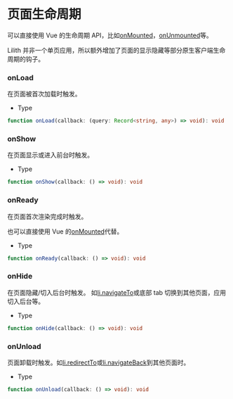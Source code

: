 # 页面生命周期

可以直接使用 Vue 的生命周期 API，比如[onMounted](https://staging-cn.vuejs.org/api/composition-api-lifecycle.html#onmounted)，[onUnmounted](https://staging-cn.vuejs.org/api/composition-api-lifecycle.html#onunmounted)等。

Lilith 并非一个单页应用，所以额外增加了页面的显示隐藏等部分原生客户端生命周期的钩子。

### onLoad

在页面被首次加载时触发。

- Type

```ts
function onLoad(callback: (query: Record<string, any>) => void): void
```

### onShow

在页面显示或进入前台时触发。

- Type

```ts
function onShow(callback: () => void): void
```

### onReady

在页面首次渲染完成时触发。

也可以直接使用 Vue 的[onMounted](https://staging-cn.vuejs.org/api/composition-api-lifecycle.html#onmounted)代替。

- Type

```ts
function onReady(callback: () => void): void
```

### onHide

在页面隐藏/切入后台时触发。 如[li.navigateTo](../../api/navigate-to)或底部 tab 切换到其他页面，应用切入后台等。

- Type

```ts
function onHide(callback: () => void): void
```

### onUnload

页面卸载时触发。如[li.redirectTo](../../api/redirect-to)或[li.navigateBack](../../api/navigate-back)到其他页面时。

- Type

```ts
function onUnload(callback: () => void): void
```
